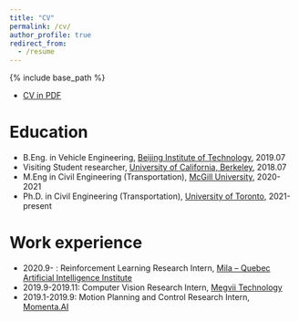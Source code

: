 ```yaml
---
title: "CV"
permalink: /cv/
author_profile: true
redirect_from:
  - /resume
---
```


{% include base_path %}

* [CV in PDF](https://github.com/SHITIANYU-hue/SHITIANYU-hue.github.io/blob/master/files/Tianyu_Shi_s_Resume.pdf)

Education
======
* B.Eng. in Vehicle Engineering, [Beijing Institute of Technology](http://me-english.bit.edu.cn/index.htm), 2019.07
* Visiting Student researcher, [University of California, Berkeley](https://path.berkeley.edu/home), 2018.07
* M.Eng in Civil Engineering (Transportation), [McGill University](https://www.mcgill.ca/civil/), 2020-2021
* Ph.D. in Civil Engineering (Transportation), [University of Toronto](https://uttri.utoronto.ca/), 2021-present

Work experience
======
* 2020.9- : Reinforcement Learning Research Intern, [Mila – Quebec Artificial Intelligence Institute](https://mila.quebec/en/mila/)
* 2019.9-2019.11: Computer Vision Research Intern, [Megvii Technology](https://megvii.com/en)
* 2019.1-2019.9: Motion Planning and Control Research Intern, [Momenta.AI](https://www.momenta.cn/en/)
